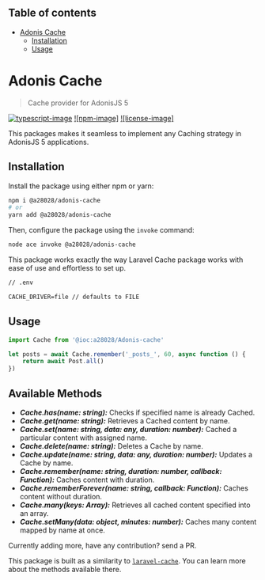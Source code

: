 <!-- START doctoc generated TOC please keep comment here to allow auto update -->
<!-- DON'T EDIT THIS SECTION, INSTEAD RE-RUN doctoc TO UPDATE -->

## Table of contents

- [Adonis Cache](#adonis-cache)
  - [Installation](#installation)
  - [Usage](#usage)

<!-- END doctoc generated TOC please keep comment here to allow auto update -->

# Adonis Cache

> Cache provider for AdonisJS 5

[![typescript-image]][typescript-url] [![npm-image]][npm-url] [![license-image]][license-url]

This packages makes it seamless to implement any Caching strategy in AdonisJS 5 applications.

## Installation

Install the package using either npm or yarn:

```bash
npm i @a28028/adonis-cache
# or
yarn add @a28028/adonis-cache
```

Then, configure the package using the `invoke` command:

```bash
node ace invoke @a28028/adonis-cache
```

This package works exactly the way Laravel Cache package works with ease of use and effortless to set up.

```txt
// .env

CACHE_DRIVER=file // defaults to FILE

```

## Usage

```ts
import Cache from '@ioc:a28028/Adonis-cache'

let posts = await Cache.remember('_posts_', 60, async function () {
	return await Post.all()
})
```

## Available Methods

- **_Cache.has(name: string):_** Checks if specified name is already Cached.
- **_Cache.get(name: string):_** Retrieves a Cached content by name.
- **_Cache.set(name: string, data: any, duration: number):_** Cached a particular content with assigned name.
- **_Cache.delete(name: string):_** Deletes a Cache by name.
- **_Cache.update(name: string, data: any, duration: number):_** Updates a Cache by name.
- **_Cache.remember(name: string, duration: number, callback: Function):_** Caches content with duration.
- **_Cache.rememberForever(name: string, callback: Function):_** Caches content without duration.
- **_Cache.many(keys: Array<string>):_** Retrieves all cached content specified into an array.
- **_Cache.setMany(data: object, minutes: number):_** Caches many content mapped by name at once.

Currently adding more, have any contribution? send a PR.

This package is built as a similarity to [`laravel-cache`](https://laravel.com/docs/8.x/cache). You can learn more about the methods available there.

[typescript-image]: https://img.shields.io/badge/Typescript-294E80.svg?style=for-the-badge&logo=typescript
[typescript-url]: "typescript"
[npm-url]: https://www.npmjs.com/package/@a28028/adonis-cache 'npm'
[license-url]: LICENSE.md 'license'
